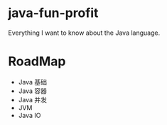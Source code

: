 # java-fun-profit
Everything I want to know about the Java language.

# RoadMap

- Java 基础
- Java 容器
- Java 并发
- JVM
- Java IO